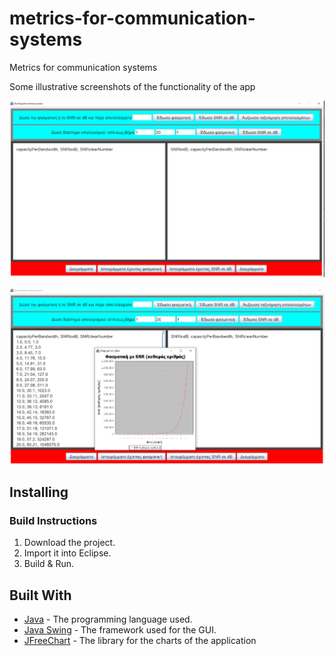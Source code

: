 # metrics-for-communication-systems
Metrics for communication systems

Some illustrative screenshots of the functionality of the app

![main window](https://github.com/Apostolos172/metrics-for-communication-systems/blob/master/screenshots/main_window.png?raw=true)

![example](https://github.com/Apostolos172/metrics-for-communication-systems/blob/master/screenshots/example.png?raw=true)

## Installing
### Build Instructions

1. Download the project.
2. Import it into Eclipse.
3. Build & Run.

<!--
### Pre-Built Instructions

1. Download the latest version archive (.zip) from the releases tab.
2. Extract the folder from the zip.
3. Run the .jar file.
-->

## Built With
* <a href="https://en.wikipedia.org/wiki/Java_(programming_language)">Java</a> - The programming language used.
* <a href="https://en.wikipedia.org/wiki/Swing_(Java)">Java Swing</a> - The framework used for the GUI.
* [JFreeChart](https://www.jfree.org/jfreechart/) - The library for the charts of the application
